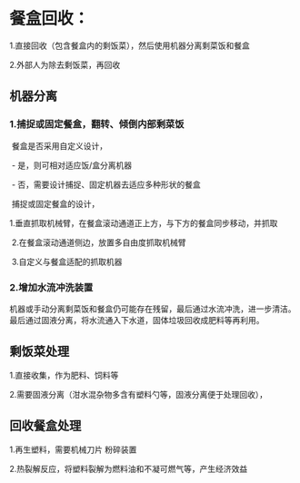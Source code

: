 
# 餐盒回收：

1.直接回收（包含餐盒内的剩饭菜），然后使用机器分离剩菜饭和餐盒

2.外部人为除去剩饭菜，再回收

## 机器分离

### 1.捕捉或固定餐盒，翻转、倾倒内部剩菜饭

​	餐盒是否采用自定义设计，

​		- 是，则可相对适应饭/盒分离机器

​		- 否，需要设计捕捉、固定机器去适应多种形状的餐盒

​	捕捉或固定餐盒的设计，

​		1.垂直抓取机械臂，在餐盒滚动通道正上方，与下方的餐盒同步移动，并抓取

​		2.在餐盒滚动通道侧边，放置多自由度抓取机械臂

​		3.自定义与餐盒适配的抓取机器

### 2.增加水流冲洗装置

​	机器或手动分离剩菜饭和餐盒仍可能存在残留，最后通过水流冲洗，进一步清洁。最后通过固液分离，将水流通入下水道，固体垃圾回收成肥料等再利用。



## 剩饭菜处理

1.直接收集，作为肥料、饲料等

2.需要固液分离（泔水混杂物多含有塑料勺等，固液分离便于处理回收），

## 回收餐盒处理

1.再生塑料，需要机械刀片 粉碎装置

2.热裂解反应，将塑料裂解为燃料油和不凝可燃气等，产生经济效益





